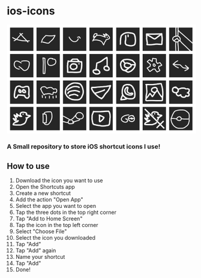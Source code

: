 # ios-icons
![header.png](header.png)

### A Small repository to store iOS shortcut icons I use!

## How to use
1. Download the icon you want to use
2. Open the Shortcuts app
3. Create a new shortcut
4. Add the action "Open App"
5. Select the app you want to open
6. Tap the three dots in the top right corner
7. Tap "Add to Home Screen"
8. Tap the icon in the top left corner
9. Select "Choose File"
10. Select the icon you downloaded
11. Tap "Add"
12. Tap "Add" again
13. Name your shortcut
14. Tap "Add"
15. Done!